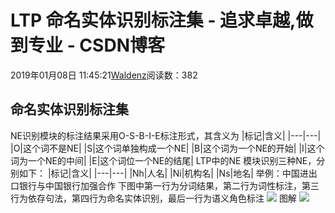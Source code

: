 
# LTP 命名实体识别标注集 - 追求卓越,做到专业 - CSDN博客


2019年01月08日 11:45:21[Waldenz](https://me.csdn.net/enter89)阅读数：382


## 命名实体识别标注集
NE识别模块的标注结果采用O-S-B-I-E标注形式，其含义为
|标记|含义|
|---|---|
|O|这个词不是NE|
|S|这个词单独构成一个NE|
|B|这个词为一个NE的开始|
|I|这个词为一个NE的中间|
|E|这个词位一个NE的结尾|
LTP中的NE 模块识别三种NE，分别如下：
|标记|含义|
|---|---|
|Nh|人名|
|Ni|机构名|
|Ns|地名|
举例：中国进出口银行与中国银行加强合作
下图中第一行为分词结果，第二行为词性标注，第三行为依存句法，第四行为命名实体识别，最后一行为语义角色标注
![](https://img-blog.csdnimg.cn/20190108110658304.png)
图解
![](https://img-blog.csdnimg.cn/20190108111701675.png?x-oss-process=image/watermark,type_ZmFuZ3poZW5naGVpdGk,shadow_10,text_aHR0cHM6Ly9ibG9nLmNzZG4ubmV0L2VudGVyODk=,size_16,color_FFFFFF,t_70)


